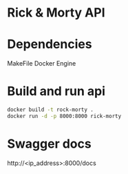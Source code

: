 # Rick & Morty API

# Dependencies
MakeFile
Docker Engine

# Build and run api
```bash
docker build -t rock-morty .
docker run -d -p 8000:8000 rick-morty
```

# Swagger docs
http://<ip_address>:8000/docs